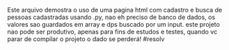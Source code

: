 Este arquivo demostra o uso de uma pagina html com cadastro e busca de pessoas cadastradas
usando .py, nao eh preciso de banco de dados, os valores sao guardados em array 
e dps buscado por um input. este projeto nao pode ser produtivo, apenas para fins
de estudos e testes, quando vc parar de compilar o projeto o dado se perderá!
#resolv
